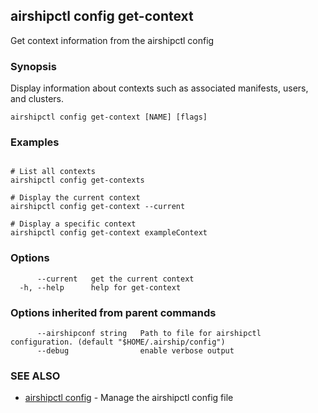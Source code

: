 ## airshipctl config get-context

Get context information from the airshipctl config

### Synopsis

Display information about contexts such as associated manifests, users, and clusters.


```
airshipctl config get-context [NAME] [flags]
```

### Examples

```

# List all contexts
airshipctl config get-contexts

# Display the current context
airshipctl config get-context --current

# Display a specific context
airshipctl config get-context exampleContext

```

### Options

```
      --current   get the current context
  -h, --help      help for get-context
```

### Options inherited from parent commands

```
      --airshipconf string   Path to file for airshipctl configuration. (default "$HOME/.airship/config")
      --debug                enable verbose output
```

### SEE ALSO

* [airshipctl config](airshipctl_config.md)	 - Manage the airshipctl config file

